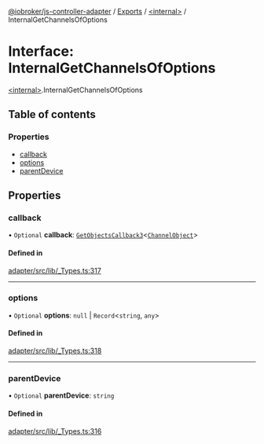 [@iobroker/js-controller-adapter](../README.md) / [Exports](../modules.md) / [\<internal\>](../modules/internal_.md) / InternalGetChannelsOfOptions

# Interface: InternalGetChannelsOfOptions

[\<internal\>](../modules/internal_.md).InternalGetChannelsOfOptions

## Table of contents

### Properties

- [callback](internal_.InternalGetChannelsOfOptions.md#callback)
- [options](internal_.InternalGetChannelsOfOptions.md#options)
- [parentDevice](internal_.InternalGetChannelsOfOptions.md#parentdevice)

## Properties

### callback

• `Optional` **callback**: [`GetObjectsCallback3`](../modules/internal_.md#getobjectscallback3)\<[`ChannelObject`](internal_.ChannelObject.md)\>

#### Defined in

[adapter/src/lib/_Types.ts:317](https://github.com/ioBroker/ioBroker.js-controller/blob/4020943e/packages/adapter/src/lib/_Types.ts#L317)

___

### options

• `Optional` **options**: ``null`` \| `Record`\<`string`, `any`\>

#### Defined in

[adapter/src/lib/_Types.ts:318](https://github.com/ioBroker/ioBroker.js-controller/blob/4020943e/packages/adapter/src/lib/_Types.ts#L318)

___

### parentDevice

• `Optional` **parentDevice**: `string`

#### Defined in

[adapter/src/lib/_Types.ts:316](https://github.com/ioBroker/ioBroker.js-controller/blob/4020943e/packages/adapter/src/lib/_Types.ts#L316)

